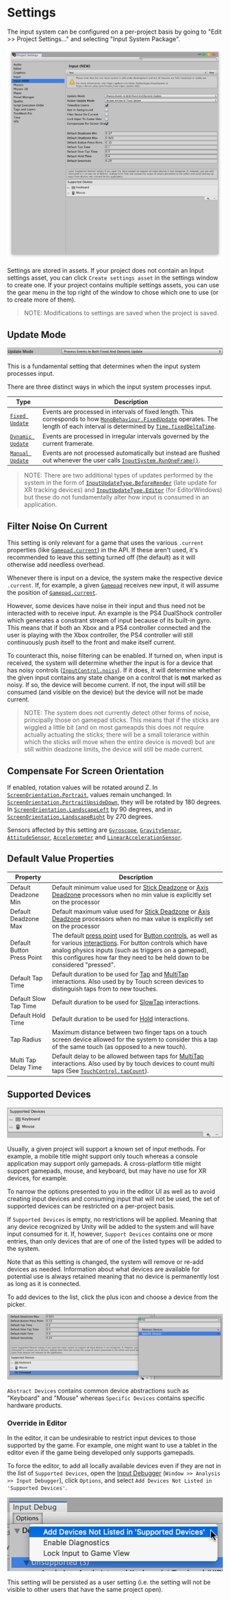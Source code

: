 # Settings

The input system can be configured on a per-project basis by going to "Edit >> Project Settings..." and selecting "Input System Package".

![Input Settings](Images/InputSettings.png)

Settings are stored in assets. If your project does not contain an Input settings asset, you can click `Create settings asset` in the settings window to create one. If your project contains multiple settings assets, you can use the gear menu in the top right of the window to chose which one to use (or to create more of them).

>NOTE: Modifications to settings are saved when the project is saved.

## Update Mode

![Update Mode](Images/UpdateMode.png)

This is a fundamental setting that determines when the input system processes input.

There are three distinct ways in which the input system processes input.

|Type|Description|
|----|-----------|
|[`Fixed Update`](../api/UnityEngine.InputSystem.InputSettings.UpdateMode.html)|Events are processed in intervals of fixed length. This corresponds to how [`MonoBehaviour.FixedUpdate`](https://docs.unity3d.com/ScriptReference/MonoBehaviour.FixedUpdate.html) operates. The length of each interval is determined by [`Time.fixedDeltaTime`](https://docs.unity3d.com/ScriptReference/Time-fixedDeltaTime.html).|
|[`Dynamic Update`](../api/UnityEngine.InputSystem.InputSettings.UpdateMode.html)|Events are processed in irregular intervals governed by the current framerate.|
|[`Manual Update`](../api/UnityEngine.InputSystem.InputSettings.UpdateMode.html)|Events are not processed automatically but instead are flushed out whenever the user calls [`InputSystem.RunOneFrame()`](../api/UnityEngine.InputSystem.InputSystem.html#UnityEngine_InputSystem_InputSystem_RunOneFrame).|

>NOTE: There are two additional types of updates performed by the system in the form of [`InputUpdateType.BeforeRender`](../api/UnityEngine.InputSystem.LowLevel.InputUpdateType.html) (late update for XR tracking devices) and [`InputUpdateType.Editor`](../api/UnityEngine.InputSystem.LowLevel.InputUpdateType.html) (for EditorWindows) but these do not fundamentally alter how input is consumed in an application.

## Filter Noise On Current

[//]: # (REVIEW: should this be enabled by default)

This setting is only relevant for a game that uses the various `.current` properties (like [`Gamepad.current`](../api/UnityEngine.InputSystem.Gamepad.html#UnityEngine_InputSystem_Gamepad_current)) in the API. If these aren't used, it's recommended to leave this setting turned off (the default) as it will otherwise add needless overhead.

Whenever there is input on a device, the system make the respective device `.current`. If, for example, a given [`Gamepad`](../api/UnityEngine.InputSystem.Gamepad.html) receives new input, it will assume the position of [`Gamepad.current`](../api/UnityEngine.InputSystem.Gamepad.html#UnityEngine_InputSystem_Gamepad_current).

However, some devices have noise in their input and thus need not be interacted with to receive input. An example is the PS4 DualShock controller which generates a constrant stream of input because of its built-in gyro. This means that if both an Xbox and a PS4 controller connected and the user is playing with the Xbox controller, the PS4 controller will still continuously push itself to the front and make itself current.

To counteract this, noise filtering can be enabled. If turned on, when input is received, the system will determine whether the input is for a device that has noisy controls ([`InputControl.noisy`](../api/UnityEngine.InputSystem.InputControl.html#UnityEngine_InputSystem_InputControl_noisy)). If it does, it will determine whether the given input contains any state change on a control that is __not__ marked as noisy. If so, the device will become current. If not, the input will still be consumed (and visible on the device) but the device will not be made current.

>NOTE: The system does not currently detect other forms of noise, principally those on gamepad sticks. This means that if the sticks are wiggled a little bit (and on most gameapds this does not require actually actuating the sticks; there will be a small tolerance within which the sticks will move when the entire device is moved) but are still within deadzone limits, the device will still be made current.

## Compensate For Screen Orientation

If enabled, rotation values will be rotated around Z. In [`ScreenOrientation.Portrait`](https://docs.unity3d.com/ScriptReference/ScreenOrientation.html), values remain unchanged. In [`ScreenOrientation.PortraitUpsideDown`](https://docs.unity3d.com/ScriptReference/ScreenOrientation.html), they will be rotated by 180 degrees. In [`ScreenOrientation.LandscapeLeft`](https://docs.unity3d.com/ScriptReference/ScreenOrientation.html) by 90 degrees, and in [`ScreenOrientation.LandscapeRight`](https://docs.unity3d.com/ScriptReference/ScreenOrientation.html) by 270 degrees.

Sensors affected by this setting are [`Gyroscope`](../api/UnityEngine.InputSystem.Gyroscope.html), [`GravitySensor`](../api/UnityEngine.InputSystem.GravitySensor.html), [`AttitudeSensor`](../api/UnityEngine.InputSystem.AttitudeSensor.html), [`Accelerometer`](../api/UnityEngine.InputSystem.Accelerometer.html) and [`LinearAccelerationSensor`](../api/UnityEngine.InputSystem.LinearAccelerationSensor.html).


## Default Value Properties

|Property|Description|
|----|-----------|
|Default Deadzone Min|Default minimum value used for [Stick Deadzone](Processors.md#stick-deadzone) or [Axis Deadzone](Processors.md#axis-deadzone) processors when no min value is explicitly set on the processor|
|Default Deadzone Max|Default maximum value used for [Stick Deadzone](Processors.md#stick-deadzone) or [Axis Deadzone](Processors.md#axis-deadzone) processors when no max value is explicitly set on the processor|
|Default Button Press Point|The default [press point](../api/UnityEngine.InputSystem.Controls.ButtonControl.html#UnityEngine_InputSystem_Controls_ButtonControl_pressPointOrDefault) used for [Button controls](../api/UnityEngine.InputSystem.Controls.ButtonControl.html), as well as for various [interactions](Interactions.md). For button controls which have analog physics inputs (such as triggers on a gamepad), this configures how far they need to be held down to be considered "pressed".|
|Default Tap Time|Default duration to be used for [Tap](Interactions.md#tap) and [MultiTap](Interactions.md#multitap) interactions. Also used by by Touch screen devices to distinguish taps from to new touches.|
|Default Slow Tap Time|Default duration to be used for [SlowTap](Interactions.md#tap) interactions.|
|Default Hold Time|Default duration to be used for [Hold](Interactions.md#hold) interactions.|
|Tap Radius|Maximum distance between two finger taps on a touch screen device allowed for the system to consider this a tap of the same touch (as opposed to a new touch).|
|Multi Tap Delay Time|Default delay to be allowed between taps for [MultiTap](Interactions.md#multitap) interactions. Also used by by touch devices to count multi taps (See [`TouchControl.tapCount`](../api/UnityEngine.InputSystem.Controls.TouchControl.html#UnityEngine_InputSystem_Controls_TouchControl_tapCount)).|

## Supported Devices

![Supported Devices](Images/SupportedDevices.png)

Usually, a given project will support a known set of input methods. For example, a mobile title might support only touch whereas a console application may support only gamepads. A cross-platform title might support gamepads, mouse, and keyboard, but may have no use for XR devices, for example.

To narrow the options presented to you in the editor UI as well as to avoid creating input devices and consuming input that will not be used, the set of supported devices can be restricted on a per-project basis.

If `Supported Devices` is empty, no restrictions will be applied. Meaning that any device recognized by Unity will be added to the system and will have input consumed for it. If, however, `Support Devices` contains one or more entries, than only devices that are of one of the listed types will be added to the system.

Note that as this setting is changed, the system will remove or re-add devices as needed. Information about what devices are available for potential use is always retained meaning that no device is permanently lost as long as it is connected.

To add devices to the list, click the plus icon and choose a device from the picker.

![Add Supported Device](Images/AddSupportedDevice.png)

`Abstract Devices` contains common device abstractions such as "Keyboard" and "Mouse" whereas `Specific Devices` contains specific hardware products.

### Override in Editor

In the editor, it can be undesirable to restrict input devices to those supported by the game. For example, one might want to use a tablet in the editor even if the game being developed only supports gamepads.

To force the editor, to add all locally available devices even if they are not in the list of `Supported Devices`, open the [Input Debugger](Debugging.md) (`Window >> Analysis >> Input Debugger`), click `Options`, and select `Add Devices Not Listed in 'Supported Devices'`.

![Add Devices Not Listed In Supported Devices](Images/AddDevicesNotListedInSupportedDevices.png)

This setting will be persisted as a user setting (i.e. the setting will not be visible to other users that have the same project open).
